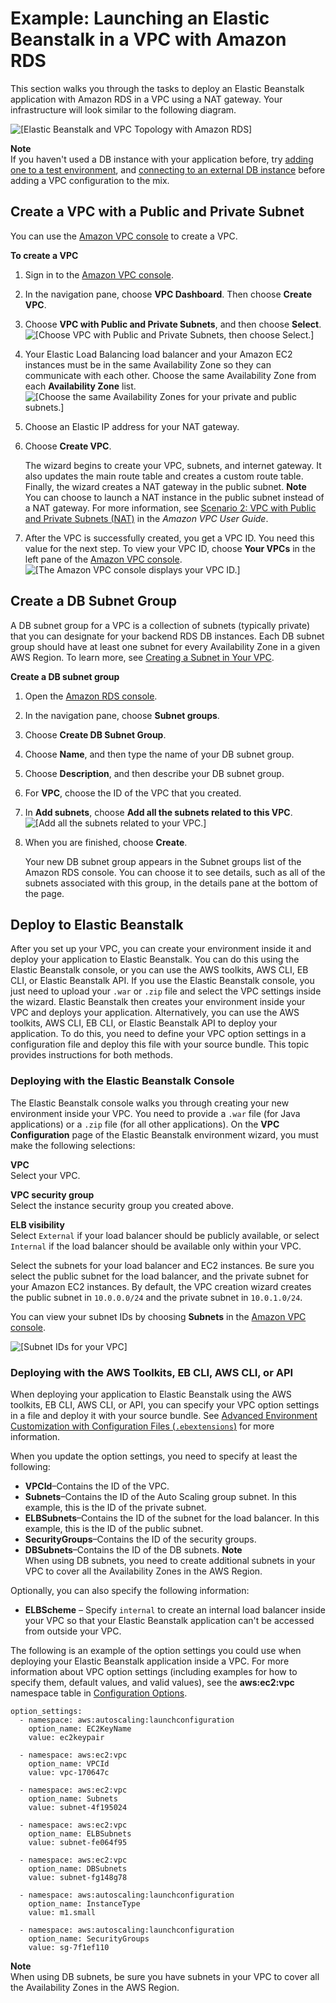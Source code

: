 # Example: Launching an Elastic Beanstalk in a VPC with Amazon RDS<a name="vpc-rds"></a>

This section walks you through the tasks to deploy an Elastic Beanstalk application with Amazon RDS in a VPC using a NAT gateway\. Your infrastructure will look similar to the following diagram\.

![\[Elastic Beanstalk and VPC Topology with Amazon RDS\]](http://docs.aws.amazon.com/elasticbeanstalk/latest/dg/images/aeb-vpc-rds-topo-ngw.png)

**Note**  
If you haven't used a DB instance with your application before, try [adding one to a test environment](using-features.managing.db.md), and [connecting to an external DB instance](AWSHowTo.RDS.md) before adding a VPC configuration to the mix\.

## Create a VPC with a Public and Private Subnet<a name="vpc-rds-create"></a>

You can use the [Amazon VPC console](https://console.aws.amazon.com/vpc/) to create a VPC\. 

**To create a VPC**

1. Sign in to the [Amazon VPC console](https://console.aws.amazon.com/vpc/)\.

1. In the navigation pane, choose **VPC Dashboard**\. Then choose **Create VPC**\.

1. Choose **VPC with Public and Private Subnets**, and then choose **Select**\.  
![\[Choose VPC with Public and Private Subnets, then choose Select.\]](http://docs.aws.amazon.com/elasticbeanstalk/latest/dg/images/Case2_Wizard_Page2.png)

1. Your Elastic Load Balancing load balancer and your Amazon EC2 instances must be in the same Availability Zone so they can communicate with each other\. Choose the same Availability Zone from each **Availability Zone** list\.  
![\[Choose the same Availability Zones for your private and public subnets.\]](http://docs.aws.amazon.com/elasticbeanstalk/latest/dg/images/Case2_Wizard_Confirmation2.png)

1. Choose an Elastic IP address for your NAT gateway\.

1. Choose **Create VPC**\.

   The wizard begins to create your VPC, subnets, and internet gateway\. It also updates the main route table and creates a custom route table\. Finally, the wizard creates a NAT gateway in the public subnet\.
**Note**  
You can choose to launch a NAT instance in the public subnet instead of a NAT gateway\. For more information, see [Scenario 2: VPC with Public and Private Subnets \(NAT\)](https://docs.aws.amazon.com/vpc/latest/userguide/VPC_Scenario2.html) in the *Amazon VPC User Guide*\.

1. After the VPC is successfully created, you get a VPC ID\. You need this value for the next step\. To view your VPC ID, choose **Your VPCs** in the left pane of the [Amazon VPC console](https://console.aws.amazon.com/vpc/)\.  
![\[The Amazon VPC console displays your VPC ID.\]](http://docs.aws.amazon.com/elasticbeanstalk/latest/dg/images/aeb-vpc-id.png)

## Create a DB Subnet Group<a name="vpc-rds-subnet"></a>

A DB subnet group for a VPC is a collection of subnets \(typically private\) that you can designate for your backend RDS DB instances\. Each DB subnet group should have at least one subnet for every Availability Zone in a given AWS Region\. To learn more, see [Creating a Subnet in Your VPC](https://docs.aws.amazon.com/vpc/latest/userguide/working-with-vpcs.html#AddaSubnet)\.

**Create a DB subnet group**

1. Open the [Amazon RDS console](https://console.aws.amazon.com/rds/)\.

1. In the navigation pane, choose **Subnet groups**\.

1. Choose **Create DB Subnet Group**\.

1. Choose **Name**, and then type the name of your DB subnet group\.

1. Choose **Description**, and then describe your DB subnet group\.

1. For **VPC**, choose the ID of the VPC that you created\.

1. In **Add subnets**, choose **Add all the subnets related to this VPC**\.  
![\[Add all the subnets related to your VPC.\]](http://docs.aws.amazon.com/elasticbeanstalk/latest/dg/images/aeb-vpc-rds-addsubnets.png)

1. When you are finished, choose **Create**\.

   Your new DB subnet group appears in the Subnet groups list of the Amazon RDS console\. You can choose it to see details, such as all of the subnets associated with this group, in the details pane at the bottom of the page\.

## Deploy to Elastic Beanstalk<a name="vpc-rds-create-env"></a>

After you set up your VPC, you can create your environment inside it and deploy your application to Elastic Beanstalk\. You can do this using the Elastic Beanstalk console, or you can use the AWS toolkits, AWS CLI, EB CLI, or Elastic Beanstalk API\. If you use the Elastic Beanstalk console, you just need to upload your `.war` or `.zip` file and select the VPC settings inside the wizard\. Elastic Beanstalk then creates your environment inside your VPC and deploys your application\. Alternatively, you can use the AWS toolkits, AWS CLI, EB CLI, or Elastic Beanstalk API to deploy your application\. To do this, you need to define your VPC option settings in a configuration file and deploy this file with your source bundle\. This topic provides instructions for both methods\.

### Deploying with the Elastic Beanstalk Console<a name="vpc-rds-new-console"></a>

The Elastic Beanstalk console walks you through creating your new environment inside your VPC\. You need to provide a `.war` file \(for Java applications\) or a `.zip` file \(for all other applications\)\. On the **VPC Configuration** page of the Elastic Beanstalk environment wizard, you must make the following selections:

**VPC**  
Select your VPC\.

**VPC security group**  
Select the instance security group you created above\.

**ELB visibility**  
Select `External` if your load balancer should be publicly available, or select `Internal` if the load balancer should be available only within your VPC\.

Select the subnets for your load balancer and EC2 instances\. Be sure you select the public subnet for the load balancer, and the private subnet for your Amazon EC2 instances\. By default, the VPC creation wizard creates the public subnet in `10.0.0.0/24` and the private subnet in `10.0.1.0/24`\.

You can view your subnet IDs by choosing **Subnets** in the [Amazon VPC console](https://console.aws.amazon.com/vpc/)\.

![\[Subnet IDs for your VPC\]](http://docs.aws.amazon.com/elasticbeanstalk/latest/dg/images/aeb-vpc-subnets.png)

### Deploying with the AWS Toolkits, EB CLI, AWS CLI, or API<a name="vpc-rds-new-options"></a>

When deploying your application to Elastic Beanstalk using the AWS toolkits, EB CLI, AWS CLI, or API, you can specify your VPC option settings in a file and deploy it with your source bundle\. See [Advanced Environment Customization with Configuration Files \(`.ebextensions`\)](ebextensions.md) for more information\.

When you update the option settings, you need to specify at least the following:
+ **VPCId**–Contains the ID of the VPC\. 
+ **Subnets**–Contains the ID of the Auto Scaling group subnet\. In this example, this is the ID of the private subnet\. 
+ **ELBSubnets**–Contains the ID of the subnet for the load balancer\. In this example, this is the ID of the public subnet\.
+ **SecurityGroups**–Contains the ID of the security groups\.
+ **DBSubnets**–Contains the ID of the DB subnets\. 
**Note**  
When using DB subnets, you need to create additional subnets in your VPC to cover all the Availability Zones in the AWS Region\. 

Optionally, you can also specify the following information:
+ **ELBScheme** – Specify `internal` to create an internal load balancer inside your VPC so that your Elastic Beanstalk application can't be accessed from outside your VPC\.

The following is an example of the option settings you could use when deploying your Elastic Beanstalk application inside a VPC\. For more information about VPC option settings \(including examples for how to specify them, default values, and valid values\), see the **aws:ec2:vpc** namespace table in [Configuration Options](command-options.md)\.

```
option_settings:
  - namespace: aws:autoscaling:launchconfiguration
    option_name: EC2KeyName
    value: ec2keypair
    
  - namespace: aws:ec2:vpc
    option_name: VPCId
    value: vpc-170647c
    
  - namespace: aws:ec2:vpc
    option_name: Subnets
    value: subnet-4f195024
    
  - namespace: aws:ec2:vpc
    option_name: ELBSubnets
    value: subnet-fe064f95
    
  - namespace: aws:ec2:vpc
    option_name: DBSubnets
    value: subnet-fg148g78
    
  - namespace: aws:autoscaling:launchconfiguration
    option_name: InstanceType
    value: m1.small
    
  - namespace: aws:autoscaling:launchconfiguration
    option_name: SecurityGroups
    value: sg-7f1ef110
```

**Note**  
When using DB subnets, be sure you have subnets in your VPC to cover all the Availability Zones in the AWS Region\.